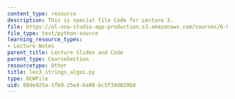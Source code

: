 ```yaml
---
content_type: resource
description: This is special file Code for Lecture 3.
file: https://ol-ocw-studio-app-production.s3.amazonaws.com/courses/6-0001-introduction-to-computer-science-and-programming-in-python-fall-2016/88de925a1fb925e46a08bc5f34d029bd_lec3_strings_algos.py
file_type: text/python-source
learning_resource_types:
- Lecture Notes
parent_title: Lecture Slides and Code
parent_type: CourseSection
resourcetype: Other
title: lec3_strings_algos.py
type: OCWFile
uid: 88de925a-1fb9-25e4-6a08-bc5f34d029bd
---
```

